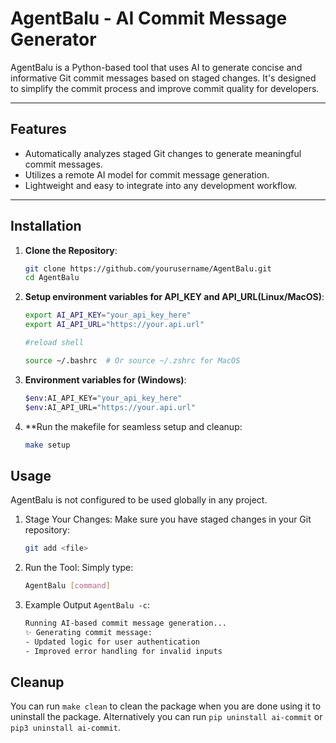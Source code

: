 # AgentBalu - AI Commit Message Generator

AgentBalu is a Python-based tool that uses AI to generate concise and informative Git commit messages based on staged changes. It's designed to simplify the commit process and improve commit quality for developers.

---

## Features

- Automatically analyzes staged Git changes to generate meaningful commit messages.
- Utilizes a remote AI model for commit message generation.
- Lightweight and easy to integrate into any development workflow.

---

## Installation

1. **Clone the Repository**:
   ```bash
   git clone https://github.com/yourusername/AgentBalu.git
   cd AgentBalu
2. **Setup environment variables for API_KEY and API_URL(Linux/MacOS)**:
   ```bash
   export AI_API_KEY="your_api_key_here"
   export AI_API_URL="https://your.api.url"

   #reload shell

   source ~/.bashrc  # Or source ~/.zshrc for MacOS
3. **Environment variables for (Windows)**:
   ```bash
   $env:AI_API_KEY="your_api_key_here"
   $env:AI_API_URL="https://your.api.url"
4. **Run the makefile for seamless setup and cleanup:
   ```bash
   make setup
## Usage

AgentBalu is not configured to be used globally in any project.

1. Stage Your Changes: Make sure you have staged changes in your Git repository:

   ```bash
   git add <file>
2. Run the Tool: Simply type:

   ```bash
   AgentBalu [command]
3. Example Output `AgentBalu -c`:
   ```bash
   Running AI-based commit message generation...
   ✨ Generating commit message:
   - Updated logic for user authentication
   - Improved error handling for invalid inputs

## Cleanup

You can run `make clean` to clean the package when you are done using it to uninstall the package.
Alternatively you can run `pip uninstall ai-commit` or `pip3 uninstall ai-commit`.
